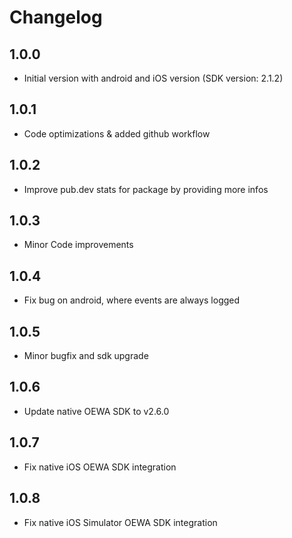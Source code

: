 # Changelog

## 1.0.0

* Initial version with android and iOS version (SDK version: 2.1.2)

## 1.0.1

* Code optimizations & added github workflow

## 1.0.2

* Improve pub.dev stats for package by providing more infos

## 1.0.3

* Minor Code improvements

## 1.0.4

* Fix bug on android, where events are always logged

## 1.0.5

* Minor bugfix and sdk upgrade

## 1.0.6

* Update native OEWA SDK to v2.6.0

## 1.0.7

* Fix native iOS OEWA SDK integration

## 1.0.8

* Fix native iOS Simulator OEWA SDK integration
